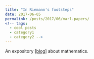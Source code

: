 ```yaml
---
title: "In Riemann's footsteps"
date: 2017-06-05
permalink: /posts/2017/06/marl-papers/
<!-- tags:
  - cool posts
  - category1
  - category2 -->
---
```


An expository [[blog]](riemannfootsteps.blogspot.com) about mathematics. 
